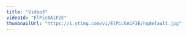 ```yaml
---
title: "Video3"
videoId: "ElPic6AiF2E"
thumbnailUrl: "https://i.ytimg.com/vi/ElPic6AiF2E/hqdefault.jpg"
---
```

